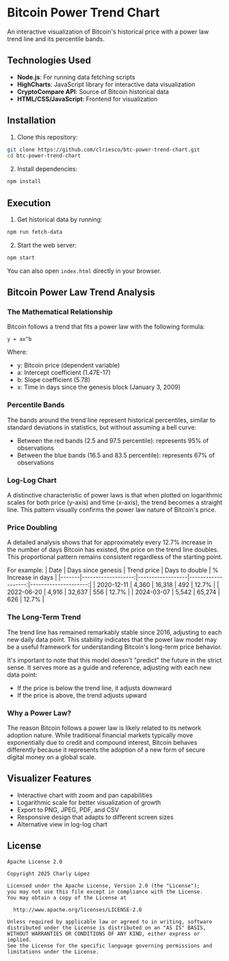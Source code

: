 # Bitcoin Power Trend Chart

An interactive visualization of Bitcoin's historical price with a power law trend line and its percentile bands.

## Technologies Used

- **Node.js**: For running data fetching scripts
- **HighCharts**: JavaScript library for interactive data visualization
- **CryptoCompare API**: Source of Bitcoin historical data
- **HTML/CSS/JavaScript**: Frontend for visualization

## Installation

1. Clone this repository:
```bash
git clone https://github.com/clriesco/btc-power-trend-chart.git
cd btc-power-trend-chart
```

2. Install dependencies:
```bash
npm install
```

## Execution

1. Get historical data by running:
```bash
npm run fetch-data
```

2. Start the web server:
```bash
npm start
```

You can also open `index.html` directly in your browser.

## Bitcoin Power Law Trend Analysis

### The Mathematical Relationship

Bitcoin follows a trend that fits a power law with the following formula:

```
y = ax^b
```

Where:
- y: Bitcoin price (dependent variable)
- a: Intercept coefficient (1.47E-17)
- b: Slope coefficient (5.78)
- x: Time in days since the genesis block (January 3, 2009)

### Percentile Bands

The bands around the trend line represent historical percentiles, similar to standard deviations in statistics, but without assuming a bell curve:

- Between the red bands (2.5 and 97.5 percentile): represents 95% of observations
- Between the blue bands (16.5 and 83.5 percentile): represents 67% of observations

### Log-Log Chart

A distinctive characteristic of power laws is that when plotted on logarithmic scales for both price (y-axis) and time (x-axis), the trend becomes a straight line. This pattern visually confirms the power law nature of Bitcoin's price.

### Price Doubling

A detailed analysis shows that for approximately every 12.7% increase in the number of days Bitcoin has existed, the price on the trend line doubles. This proportional pattern remains consistent regardless of the starting point.

For example:
| Date | Days since genesis | Trend price | Days to double | % Increase in days |
|-------|-------------------:|------------------|-------------------:|---------------------:|
| 2020-12-11 | 4,360 | 16,318 | 492 | 12.7% |
| 2022-06-20 | 4,916 | 32,637 | 556 | 12.7% |
| 2024-03-07 | 5,542 | 65,274 | 626 | 12.7% |

### The Long-Term Trend

The trend line has remained remarkably stable since 2016, adjusting to each new daily data point. This stability indicates that the power law model may be a useful framework for understanding Bitcoin's long-term price behavior.

It's important to note that this model doesn't "predict" the future in the strict sense. It serves more as a guide and reference, adjusting with each new data point:
- If the price is below the trend line, it adjusts downward
- If the price is above, the trend adjusts upward

### Why a Power Law?

The reason Bitcoin follows a power law is likely related to its network adoption nature. While traditional financial markets typically move exponentially due to credit and compound interest, Bitcoin behaves differently because it represents the adoption of a new form of secure digital money on a global scale.

## Visualizer Features

- Interactive chart with zoom and pan capabilities
- Logarithmic scale for better visualization of growth
- Export to PNG, JPEG, PDF, and CSV
- Responsive design that adapts to different screen sizes
- Alternative view in log-log chart

## License

```
Apache License 2.0

Copyright 2025 Charly López

Licensed under the Apache License, Version 2.0 (the "License");
you may not use this file except in compliance with the License.
You may obtain a copy of the License at

  http://www.apache.org/licenses/LICENSE-2.0

Unless required by applicable law or agreed to in writing, software
distributed under the License is distributed on an "AS IS" BASIS,
WITHOUT WARRANTIES OR CONDITIONS OF ANY KIND, either express or implied.
See the License for the specific language governing permissions and
limitations under the License.
```